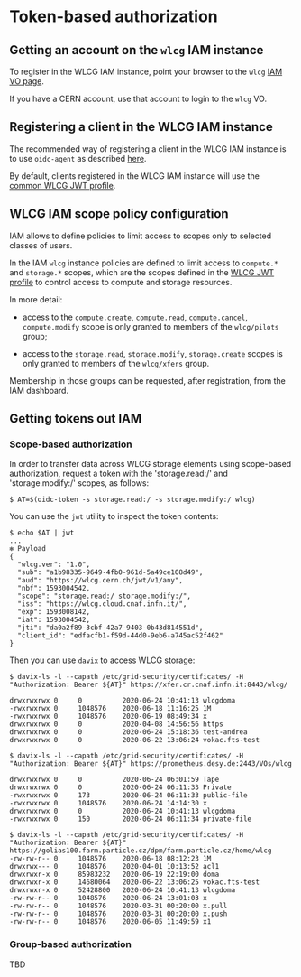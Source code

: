 # Token-based authorization

## Getting an account on the `wlcg` IAM instance

To register in the WLCG IAM instance, point your browser to the `wlcg` 
[IAM VO page](https://wlcg.cloud.cnaf.infn.it).

If you have a CERN account, use that account to login to the `wlcg` VO.

## Registering a client in the WLCG IAM instance

The recommended way of registering a client in the WLCG IAM instance is to use
`oidc-agent` as described [here](./oidc-agent.md).

By default, clients registered in the WLCG IAM instance will use the [common
WLCG JWT profile][wlcg-jwt-profile].

## WLCG IAM scope policy configuration

IAM allows to define policies to limit access to scopes only to selected
classes of users.

In the IAM `wlcg` instance policies are defined to limit access to `compute.*`
and `storage.*` scopes, which are the scopes defined in the [WLCG JWT
profile][wlcg-jwt-profile] to control access to compute and storage resources.

In more detail:

- access to the `compute.create`, `compute.read`, `compute.cancel`,
  `compute.modify` scope is only granted to members of the `wlcg/pilots` group;

- access to the `storage.read`, `storage.modify`, `storage.create` scopes is
  only granted to members of the `wlcg/xfers` group.

Membership in those groups can be requested, after registration, from the IAM
dashboard.

## Getting tokens out IAM

### Scope-based authorization

In order to transfer data across WLCG storage elements using scope-based
authorization, request a token with the 'storage.read:/' and 'storage.modify:/'
scopes, as follows:

```
$ AT=$(oidc-token -s storage.read:/ -s storage.modify:/ wlcg)
```

You can use the `jwt` utility to inspect the token contents:


```
$ echo $AT | jwt
...
✻ Payload
{
  "wlcg.ver": "1.0",
  "sub": "a1b98335-9649-4fb0-961d-5a49ce108d49",
  "aud": "https://wlcg.cern.ch/jwt/v1/any",
  "nbf": 1593004542,
  "scope": "storage.read:/ storage.modify:/",
  "iss": "https://wlcg.cloud.cnaf.infn.it/",
  "exp": 1593008142,
  "iat": 1593004542,
  "jti": "da0a2f89-3cbf-42a7-9403-0b43d814551d",
  "client_id": "edfacfb1-f59d-44d0-9eb6-a745ac52f462"
}
```

Then you can use `davix` to access WLCG storage:

```
$ davix-ls -l --capath /etc/grid-security/certificates/ -H "Authorization: Bearer ${AT}" https://xfer.cr.cnaf.infn.it:8443/wlcg/

drwxrwxrwx 0     0          2020-06-24 10:41:13 wlcgdoma
-rwxrwxrwx 0     1048576    2020-06-18 11:16:25 1M
-rwxrwxrwx 0     1048576    2020-06-19 08:49:34 x
drwxrwxrwx 0     0          2020-04-08 14:56:56 https
drwxrwxrwx 0     0          2020-06-24 15:18:36 test-andrea
drwxrwxrwx 0     0          2020-06-22 13:06:24 vokac.fts-test

$ davix-ls -l --capath /etc/grid-security/certificates/ -H "Authorization: Bearer ${AT}" https://prometheus.desy.de:2443/VOs/wlcg

drwxrwxrwx 0     0          2020-06-24 06:01:59 Tape
drwxrwxrwx 0     0          2020-06-24 06:11:33 Private
-rwxrwxrwx 0     173        2020-06-24 06:11:33 public-file
-rwxrwxrwx 0     1048576    2020-06-24 14:14:30 x
drwxrwxrwx 0     0          2020-06-24 10:41:13 wlcgdoma
-rwxrwxrwx 0     150        2020-06-24 06:11:34 private-file

$ davix-ls -l --capath /etc/grid-security/certificates/ -H "Authorization: Bearer ${AT}" https://golias100.farm.particle.cz/dpm/farm.particle.cz/home/wlcg
-rw-rw-r-- 0     1048576    2020-06-18 08:12:23 1M
drwxrwx--- 0     1048576    2020-04-01 10:13:52 acl1
drwxrwxr-x 0     85983232   2020-06-19 22:19:00 doma
drwxrwxr-x 0     14680064   2020-06-22 13:06:25 vokac.fts-test
drwxrwxr-x 0     52428800   2020-06-24 10:41:13 wlcgdoma
-rw-rw-r-- 0     1048576    2020-06-24 13:01:03 x
-rw-rw-r-- 0     1048576    2020-03-31 00:20:00 x.pull
-rw-rw-r-- 0     1048576    2020-03-31 00:20:00 x.push
-rw-rw-r-- 0     1048576    2020-06-05 11:49:59 x1
```

### Group-based authorization

TBD

[wlcg-jwt-profile]: https://zenodo.org/record/3460258
